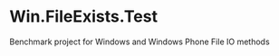 Win.FileExists.Test
===================

Benchmark project for Windows and Windows Phone File IO methods
